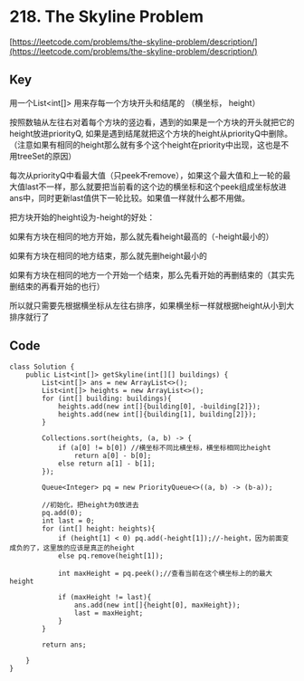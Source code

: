 # 218. The Skyline Problem
[https://leetcode.com/problems/the-skyline-problem/description/](https://leetcode.com/problems/the-skyline-problem/description/)

## Key
用一个List<int[]> 用来存每一个方块开头和结尾的  （横坐标， height）

按照数轴从左往右对着每个方块的竖边看，遇到的如果是一个方块的开头就把它的height放进priorityQ, 如果是遇到结尾就把这个方块的height从priorityQ中删除。（注意如果有相同的height那么就有多个这个height在priority中出现，这也是不用treeSet的原因）

每次从priorityQ中看最大值（只peek不remove），如果这个最大值和上一轮的最大值last不一样，那么就要把当前看的这个边的横坐标和这个peek组成坐标放进ans中，同时更新last值供下一轮比较。如果值一样就什么都不用做。


把方块开始的height设为-height的好处：

如果有方块在相同的地方开始，那么就先看height最高的（-height最小的）

如果有方块在相同的地方结束，那么就先删height最小的

如果有方块在相同的地方一个开始一个结束，那么先看开始的再删结束的（其实先删结束的再看开始的也行）

所以就只需要先根据横坐标从左往右排序，如果横坐标一样就根据height从小到大排序就行了

## Code
```
class Solution {
    public List<int[]> getSkyline(int[][] buildings) {
        List<int[]> ans = new ArrayList<>();
        List<int[]> heights = new ArrayList<>();
        for (int[] building: buildings){
            heights.add(new int[]{building[0], -building[2]});
            heights.add(new int[]{building[1], building[2]});
        }
        
        Collections.sort(heights, (a, b) -> {
            if (a[0] != b[0]) //横坐标不同比横坐标，横坐标相同比height
                return a[0] - b[0];
            else return a[1] - b[1];
        });
          
        Queue<Integer> pq = new PriorityQueue<>((a, b) -> (b-a));
        
        //初始化，把height为0放进去
        pq.add(0);
        int last = 0;
        for (int[] height: heights){
            if (height[1] < 0) pq.add(-height[1]);//-height，因为前面变成负的了，这里放的应该是真正的height
            else pq.remove(height[1]);
            
            int maxHeight = pq.peek();//查看当前在这个横坐标上的的最大height
 
            if (maxHeight != last){
                ans.add(new int[]{height[0], maxHeight});
                last = maxHeight;
            }
        }
        
        return ans;
            
    }
}
```
